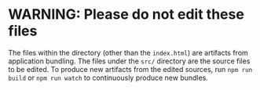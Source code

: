 # WARNING: Please do not edit these files

The files within the directory (other than the `index.html`) are artifacts from application bundling. The files under the `src/` directory are the source files to be edited. To produce new artifacts from the edited sources, run `npm run build` or `npm run watch` to continuously produce new bundles.
